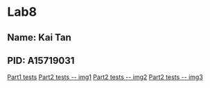 # Lab8

## Name: Kai Tan
## PID: A15719031
[Part1 tests](tests_passed/test-passed-1.png)
[Part2 tests -- img1](tests_passed/test-passed-2_(pt1).png)
[Part2 tests -- img2](tests_passed/test-passed-2_(pt2).png)
[Part2 tests -- img3](tests_passed/test-passed-2_(pt3).png)
